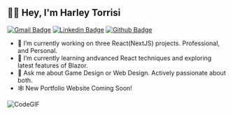 ## 👋😊 Hey, I'm Harley Torrisi
[![Gmail Badge](https://img.shields.io/badge/-mail@harleycodes.com-c14438?style=flat&logo=Gmail&logoColor=white&link=mailto:mail@harleycodes.com)](mailto:mail@harleycodes.com) 
[![Linkedin Badge](https://img.shields.io/badge/-htorrisi-0072b1?style=flat&logo=Linkedin&logoColor=white&link=https://www.linkedin.com/in/htorrisi/)](https://www.linkedin.com/in/htorrisi/) [![Github Badge](https://img.shields.io/badge/-HarleyTorrisi-grey?style=flat&logo=github&logoColor=white&link=https://github.com/HarleyTorrisi/)](https://www.github.com/HarleyTorrisi/) 

- 🔭 I’m currently working on three React(NextJS) projects. Professional, and Personal. 
- 🌱 I’m currently learning andvanced React techniques and exploring latest features of Blazor.
- 💬 Ask me about Game Design or Web Design. Actively passionate about both.
- 🕸️ New Portfolio Website Coming Soon!

![CodeGIF](https://user-images.githubusercontent.com/13950165/174072703-8cc79d7d-3b4f-4e34-92df-1be52e9520a4.gif)

